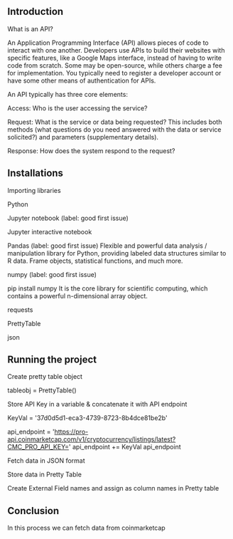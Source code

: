 
## Introduction

What is an API?

An Application Programming Interface (API) allows pieces of code to interact with one another. Developers use APIs to build their websites with specific features, like a Google Maps interface, instead of having to write code from scratch. Some may be open-source, while others charge a fee for implementation. You typically need to register a developer account or have some other means of authentication for APIs.

An API typically has three core elements:

Access: Who is the user accessing the service?

Request: What is the service or data being requested? This includes both methods (what questions do you need answered with the data or service solicited?) and parameters (supplementary details).

Response: How does the system respond to the request?



## Installations

Importing libraries

Python

Jupyter notebook (label: good first issue)

Jupyter interactive notebook

Pandas (label: good first issue) Flexible and powerful data analysis / manipulation library for Python, providing labeled data structures similar to R data. Frame objects, statistical functions, and much more.

numpy (label: good first issue)

pip install numpy
It is the core library for scientific computing, which contains a powerful n-dimensional array object.

requests

PrettyTable

json




## Running the project

Create pretty table object

tableobj = PrettyTable()

Store API Key in a variable & concatenate it with API endpoint

KeyVal = '37d0d5d1-eca3-4739-8723-8b4dce81be2b'

api_endpoint = 'https://pro-api.coinmarketcap.com/v1/cryptocurrency/listings/latest?CMC_PRO_API_KEY='
api_endpoint += KeyVal
api_endpoint

Fetch data in JSON format

Store data in Pretty Table

Create External Field names and assign as column names in Pretty table


## Conclusion


 
In this process we can fetch data from coinmarketcap
